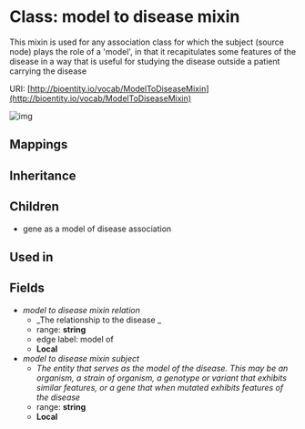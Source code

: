 # Class: model to disease mixin


This mixin is used for any association class for which the subject (source node) plays the role of a 'model', in that it recapitulates some features of the disease in a way that is useful for studying the disease outside a patient carrying the disease

URI: [http://bioentity.io/vocab/ModelToDiseaseMixin](http://bioentity.io/vocab/ModelToDiseaseMixin)

![img](http://yuml.me/diagram/nofunky;dir:TB/class/\[GeneAsAModelOfDiseaseAssociation]uses%20-.->\[ModelToDiseaseMixin|subject:string%20%3F;relation:string%20%3F])
## Mappings

## Inheritance

## Children

 * gene as a model of disease association
## Used in

## Fields

 * _model to disease mixin relation_
    * _The relationship to the disease
  _
    * range: **string**
    * edge label: model of
    * __Local__
 * _model to disease mixin subject_
    * _The entity that serves as the model of the disease. This may be an organism, a strain of organism, a genotype or variant that exhibits similar features, or a gene that when mutated exhibits features of the disease_
    * range: **string**
    * __Local__
